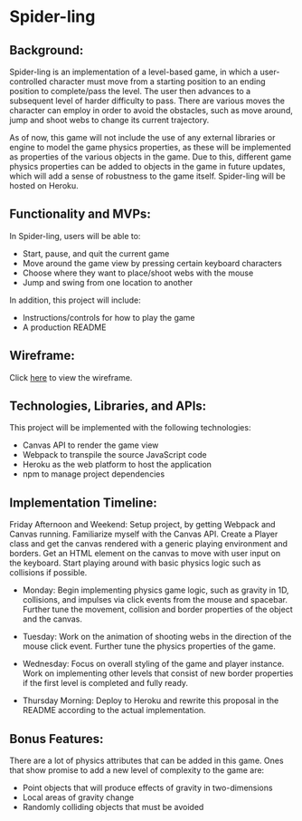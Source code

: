 # Spider-ling

## Background:

Spider-ling is an implementation of a level-based game, in which a user-controlled character must move from a starting position to an ending position to complete/pass the level. The user then advances to a subsequent level of harder difficulty to pass. There are various moves the character can employ in order to avoid the obstacles, such as move around, jump and shoot webs to change its current trajectory.

As of now, this game will not include the use of any external libraries or engine to model the game physics properties, as these will be implemented as properties of the various objects in the game. Due to this, different game physics properties can be added to objects in the game in future updates, which will add a sense of robustness to the game itself. Spider-ling will be hosted on Heroku.

## Functionality and MVPs:

In Spider-ling, users will be able to:

* Start, pause, and quit the current game
* Move around the game view by pressing certain keyboard characters
* Choose where they want to place/shoot webs with the mouse
* Jump and swing from one location to another

In addition, this project will include:

* Instructions/controls for how to play the game
* A production README

## Wireframe:

Click [here](https://wireframe.cc/BCgEPG) to view the wireframe.

## Technologies, Libraries, and APIs:

This project will be implemented with the following technologies:

* Canvas API to render the game view
* Webpack to transpile the source JavaScript code
* Heroku as the web platform to host the application
* npm to manage project dependencies

## Implementation Timeline:

Friday Afternoon and Weekend: Setup project, by getting Webpack and Canvas running. Familiarize myself with the Canvas API. Create a Player class and get the canvas rendered with a generic playing environment and borders. Get an HTML element on the canvas to move with user input on the keyboard. Start playing around with basic physics logic such as collisions if possible.

* Monday: Begin implementing physics game logic, such as gravity in 1D, collisions, and impulses via click events from the mouse and spacebar. Further tune the movement, collision and border properties of the object and the canvas.

* Tuesday: Work on the animation of shooting webs in the direction of the mouse click event. Further tune the physics properties of the game.

* Wednesday: Focus on overall styling of the game and player instance. Work on implementing other levels that consist of new border properties if the first level is completed and fully ready.

* Thursday Morning: Deploy to Heroku and rewrite this proposal in the README according to the actual implementation.

## Bonus Features:

There are a lot of physics attributes that can be added in this game. Ones that show promise to add a new level of complexity to the game are:

* Point objects that will produce effects of gravity in two-dimensions
* Local areas of gravity change
* Randomly colliding objects that must be avoided
